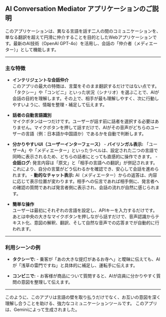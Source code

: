 ## AI Conversation Mediator アプリケーションのご説明

このアプリケーションは、異なる言語を話す二人の間のコミュニケーションを、単なる翻訳を超えて円滑に仲介することを目的としたWebアプリケーションです。最新のAI技術（OpenAI GPT-4o）を活用し、会話の「仲介者（メディエーター）」として機能します。

---

### 主な特徴

- **インテリジェントな会話仲介**  
	このアプリの最大の特徴は、言葉をそのまま翻訳するだけではない点です。「タクシー」や「コンビニ」といった状況（シナリオ）を選ぶことで、AIが会話の目的を理解します。その上で、相手が最も理解しやすく、次に行動しやすいように、情報を整理・補足して伝えます。

- **話者の自動言語識別**  
	マイクボタンは一つだけです。ユーザーが話す前に話者を選択する必要はありません。マイクボタンを押して話すだけで、AIがその音声がどちらのユーザーの言語（例：日本語か中国語か）であるかを自動で判断します。

- **分かりやすいUI（ユーザーインターフェース）**
		- **バイリンガル表示:** 「ユーザーA」や「メディエーター」といったラベルは、設定された二つの言語で同時に表示されるため、どちらの話者にとっても直感的に操作できます。
		- **会話ログ:** 発言内容は「原文」と「相手の言語への翻訳」が併記されます。これにより、自分の言葉がどう伝わるかを確認でき、安心して会話を進められます。
		- **動的なチャット表示:** AI（メディエーター）からの返答は、内容に応じて表示位置が変わります。相手への伝言であれば相手側に、発言者への確認の質問であれば発言者側に表示され、会話の流れが自然に感じられます。

- **簡単な操作**  
	ユーザーは最初にそれぞれの言語を設定し、APIキーを入力するだけです。あとは中央の大きなマイクボタンを押しながら話すだけで、音声認識からテキスト化、意図の解釈、翻訳、そして自然な音声での応答までが自動的に行われます。

---

### 利用シーンの例

- **タクシーで:**
		- 乗客が「あの大きな提灯があるお寺へ」と曖昧に伝えても、AIが「浅草の雷門ですね」と具体的に補足し、運転手に伝えます。

- **コンビニで:**
		- お客様が商品について質問すると、AIが店員に分かりやすく質問の意図を整理して伝えます。

---

このように、このアプリは言語の壁を取り払うだけでなく、お互いの意図を深く理解し合うことを助ける、強力なコミュニケーションツールです。
このアプリは、Geminiによって生成されました。